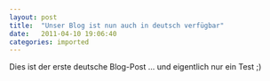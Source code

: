 ```yaml
---
layout: post
title:  "Unser Blog ist nun auch in deutsch verfügbar"
date:   2011-04-10 19:06:40
categories: imported
---
```

Dies ist der erste deutsche Blog-Post ... und eigentlich nur ein Test ;)